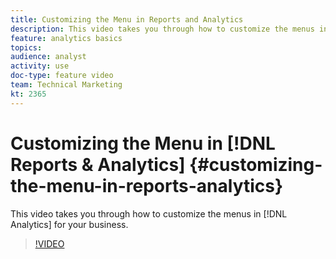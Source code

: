 ```yaml
---
title: Customizing the Menu in Reports and Analytics
description: This video takes you through how to customize the menus in Analytics for your business.
feature: analytics basics
topics: 
audience: analyst
activity: use
doc-type: feature video
team: Technical Marketing
kt: 2365
---
```


# Customizing the Menu in [!DNL Reports & Analytics] {#customizing-the-menu-in-reports-analytics}

This video takes you through how to customize the menus in [!DNL Analytics] for your business.

>[!VIDEO](https://video.tv.adobe.com/v/25457/?quality=12)

